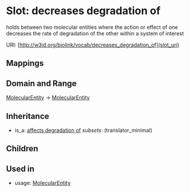 # Slot: decreases degradation of


holds between two molecular entities where the action or effect of one decreases the rate of degradation of the other within a system of interest

URI: [http://w3id.org/biolink/vocab/decreases_degradation_of](slot_uri)
## Mappings

## Domain and Range

[MolecularEntity](MolecularEntity.md) -> [MolecularEntity](MolecularEntity.md)
## Inheritance

 *  is_a: [affects degradation of](affects_degradation_of.md) *subsets*: (translator_minimal)
## Children

## Used in

 *  usage: [MolecularEntity](MolecularEntity.md)
